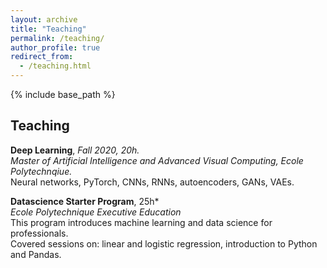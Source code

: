 ```yaml
---
layout: archive
title: "Teaching"
permalink: /teaching/
author_profile: true
redirect_from:
  - /teaching.html
---
```


{% include base_path %}

## Teaching 
**Deep Learning**, *Fall 2020, 20h.*  
*Master of Artificial Intelligence and Advanced Visual Computing, Ecole Polytechnqiue.*  
Neural networks, PyTorch, CNNs, RNNs, autoencoders, GANs, VAEs.

**Datascience Starter Program**, 25h*  
*Ecole Polytechnique Executive Education*  
This program introduces machine learning and data science for professionals.  
Covered sessions on: linear and logistic regression, introduction to Python and Pandas.
